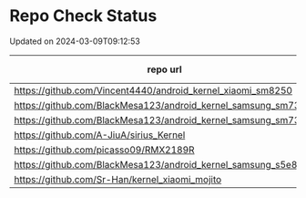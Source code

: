# Repo Check Status

Updated on 2024-03-09T09:12:53

| repo url | repo status |
| -------- | -------- | 
|  https://github.com/Vincent4440/android_kernel_xiaomi_sm8250 |  301 |
|  https://github.com/BlackMesa123/android_kernel_samsung_sm7325 |  301 |
|  https://github.com/BlackMesa123/android_kernel_samsung_sm7325 |  301 |
|  https://github.com/A-JiuA/sirius_Kernel |  301 |
|  https://github.com/picasso09/RMX2189R |  301 |
|  https://github.com/BlackMesa123/android_kernel_samsung_s5e8835 |  301 |
|  https://github.com/Sr-Han/kernel_xiaomi_mojito |  404 |
